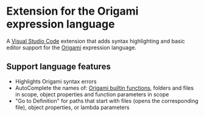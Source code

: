 # Extension for the Origami expression language

A [Visual Studio Code](https://code.visualstudio.com/) extension that adds syntax highlighting and basic editor support for the [Origami](https://weborigami.org) expression language.

## Support language features

- Highlights Origami syntax errors
- AutoComplete the names of: [Origami builtin functions](https://weborigami.org/builtins/), folders and files in scope, object properties and function parameters in scope
- "Go to Definition" for paths that start with files (opens the corresponding file), object properties, or lambda parameters
